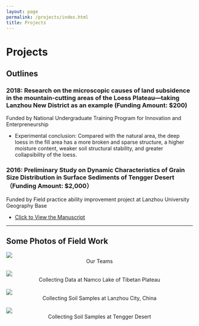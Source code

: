 ```yaml
---
layout: page
permalink: /projects/index.html
title: Projects
---
```


# Projects
## Outlines







### 2018: Research on the microscopic causes of land subsidence in the mountain-cutting areas of the Loess Plateau—taking Lanzhou New District as an example (Funding Amount: $200)

Funded by National Undergraduate Training Program for Innovation and Enterpreneurship 

- Experimental conclusion: Compared with the natural area, the deep loess in the fill area has a more broken and sparse
  structure, a higher moisture content, weaker soil structural stability, and greater collapsibility of the loess.

### 2016: Preliminary Study on Dynamic Characteristics of Grain Size Distribution in Surface Sediments of Tengger Desert（Funding Amount: $2,000）

Funded by Field practice ability improvement project at Lanzhou University Geography Base

- [Click to View the  Manuscript](https://junfeiwu.github.io/mypaper/manuscript/tengger.pdf)

---

## Some  Photos of Field Work

<div>
<img src="https://junfeiwu.github.io/images/field_work01.jpg">
<figcaption style="text-align: center"> Our Teams  </figcaption> 
</div>
<br>
<div>
<img src="https://junfeiwu.github.io/images/field_work02.jpg">
<figcaption style="text-align: center"> Collecting Data at Namco Lake of Tibetan Plateau  </figcaption> 
</div>
<br>
<div>
<img src="https://junfeiwu.github.io/images/lanzhou_01.JPG">
<figcaption style="text-align: center"> Collecting Soil Samples  at Lanzhou City, China  </figcaption> 
</div>
<br>
<div>
<img src="https://junfeiwu.github.io/images/tengger.jpg">
<figcaption style="text-align: center"> Collecting Soil Samples  at Tengger Desert  </figcaption> 
</div>
<br>